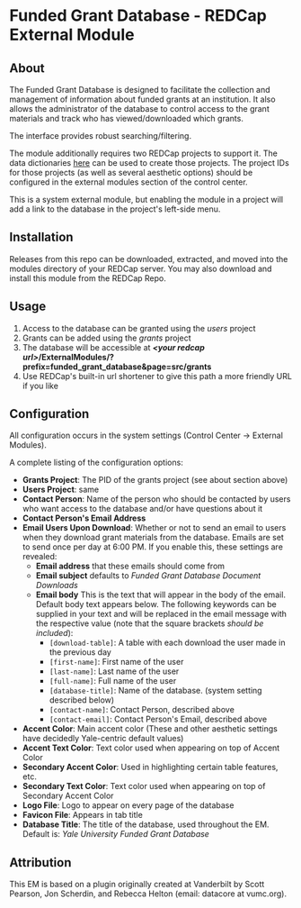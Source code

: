 # Funded Grant Database - REDCap External Module

## About

The Funded Grant Database is designed to facilitate the collection and management of information about funded grants at an institution. It also allows the administrator of the database to control access to the grant materials and track who has viewed/downloaded which grants.

The interface provides robust searching/filtering.

The module additionally requires two REDCap projects to support it. The data dictionaries [here](https://github.com/AndrewPoppe/funded_grant_database/tree/main/data_dictionary) can be used to create those projects. The project IDs for those projects (as well as several aesthetic options) should be configured in the external modules section of the control center.

This is a system external module, but enabling the module in a project will add a link to the database in the project's left-side menu.

## Installation

Releases from this repo can be downloaded, extracted, and moved into the modules directory of your REDCap server. You may also download and install this module from the REDCap Repo.

## Usage

1. Access to the database can be granted using the *users* project 
1. Grants can be added using the *grants* project
1. The database will be accessible at ***\<your redcap url\>*/ExternalModules/?prefix=funded_grant_database&page=src/grants**
1. Use REDCap's built-in url shortener to give this path a more friendly URL if you like

## Configuration

All configuration occurs in the system settings (Control Center -> External Modules). 

A complete listing of the configuration options:

* **Grants Project**: The PID of the grants project (see about section above)
* **Users Project**: same
* **Contact Person**: Name of the person who should be contacted by users who want access to the database and/or have questions about it
* **Contact Person's Email Address**
* **Email Users Upon Download**: Whether or not to send an email to users when they download grant materials from the database. Emails are set to send once per day at 6:00 PM. If you enable this, these settings are revealed:
    * **Email address** that these emails should come from
    * **Email subject** defaults to *Funded Grant Database Document Downloads*
    * **Email body** This is the text that will appear in the body of the email. Default body text appears below. The following keywords can be supplied in your text and will be replaced in the email message with the respective value (note that the square brackets *should be included*):
        * `[download-table]`: A table with each download the user made in the previous day
        * `[first-name]`: First name of the user
        * `[last-name]`: Last name of the user
        * `[full-name]`: Full name of the user
        * `[database-title]`: Name of the database. (system setting described below)
        * `[contact-name]`: Contact Person, described above
        * `[contact-email]`: Contact Person's Email, described above
* **Accent Color**: Main accent color (These and other aesthetic settings have decidedly Yale-centric default values)
* **Accent Text Color**: Text color used when appearing on top of Accent Color
* **Secondary Accent Color**: Used in highlighting certain table features, etc.
* **Secondary Text Color**: Text color used when appearing on top of Secondary Accent Color
* **Logo File**: Logo to appear on every page of the database
* **Favicon File**: Appears in tab title
* **Database Title**: The title of the database, used throughout the EM. Default is: *Yale University Funded Grant Database*

## Attribution

This EM is based on a plugin originally created at Vanderbilt by Scott Pearson, Jon Scherdin, and Rebecca Helton (email: datacore at vumc.org). 